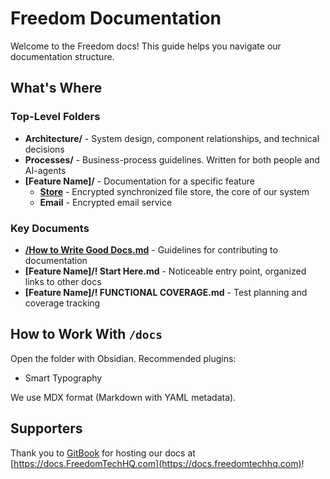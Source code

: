 # Freedom Documentation

Welcome to the Freedom docs! This guide helps you navigate our documentation structure.

## What's Where

### Top-Level Folders

* **Architecture/** - System design, component relationships, and technical decisions
* **Processes/** - Business-process guidelines. Written for both people and AI-agents
* **\[Feature Name]/** - Documentation for a specific feature
  * [**Store**](<Store/README.md>) - Encrypted synchronized file store, the core of our system
  * **Email** - Encrypted email service

### Key Documents

* [**/How to Write Good Docs.md**](<How to Write Good Docs.md>) - Guidelines for contributing to documentation
* **\[Feature Name]/! Start Here.md** - Noticeable entry point, organized links to other docs
* **\[Feature Name]/! FUNCTIONAL COVERAGE.md** - Test planning and coverage tracking

## How to Work With `/docs`

Open the folder with Obsidian. Recommended plugins:

* Smart Typography

We use MDX format (Markdown with YAML metadata).

## Supporters

Thank you to [GitBook](https://www.gitbook.com/) for hosting our docs at [https://docs.FreedomTechHQ.com](https://docs.freedomtechhq.com)!
